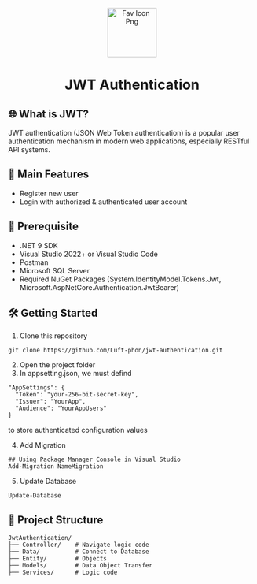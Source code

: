 <p align="center">
    <img alt="Fav Icon Png" src="https://github.com/KevinTrinh1227/Reactfolio/blob/master/public/assets/readme-icon.png" width="100"/>
</p>
<h1 align="center">JWT Authentication</h1> 

## 🌐 What is JWT?
JWT authentication (JSON Web Token authentication) is a popular user authentication mechanism in modern web applications, especially RESTful API systems.

## 🌟  Main Features 
- Register new user
- Login with authorized & authenticated user account

## 📌 Prerequisite
- .NET 9 SDK
- Visual Studio 2022+ or Visual Studio Code
- Postman
- Microsoft SQL Server
- Required NuGet Packages (System.IdentityModel.Tokens.Jwt, Microsoft.AspNetCore.Authentication.JwtBearer)

## 🛠 Getting Started
1. Clone this repository
```
git clone https://github.com/Luft-phon/jwt-authentication.git
```
2. Open the project folder
3. In appsetting.json, we must defind  
```
"AppSettings": {
  "Token": "your-256-bit-secret-key",
  "Issuer": "YourApp",
  "Audience": "YourAppUsers"
}
```
 to store authenticated configuration values

 4. Add Migration
```
## Using Package Manager Console in Visual Studio
Add-Migration NameMigration
```
5. Update Database
```
Update-Database
```

## 📁 Project Structure

```
JwtAuthentication/
├── Controller/    # Navigate logic code
├── Data/          # Connect to Database 
├── Entity/        # Objects
├── Models/        # Data Object Transfer
├── Services/      # Logic code
```
